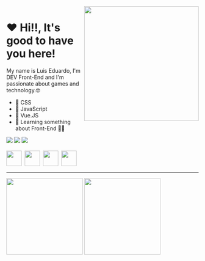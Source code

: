<img src="banner.gif" width="300px" align="right">

# ❤ Hi!!, It's good to have you here! 
My name is Luis Eduardo, I'm DEV Front-End and I'm passionate about games and technology.🤓 

- 💙 CSS
- 💛 JavaScript
- 💚 Vue.JS
- 💜 Learning something about Front-End 👨‍💻



<div> 
  <a href="https://www.instagram.com/luicodigo/" target="_blank"><img src="https://img.shields.io/badge/-Instagram-%23E4405F?style=for-the-badge&logo=instagram&logoColor=white" target="_blank"></a>
  <a href = "mailto:luiscodigo@gmail.com"><img src="https://img.shields.io/badge/-Gmail-%23333?style=for-the-badge&logo=gmail&logoColor=white" target="_blank"></a>
  <a href="https://www.linkedin.com/in/luicodigo-undefined-7928882a0/" target="_blank"><img src="https://img.shields.io/badge/-LinkedIn-%230077B5?style=for-the-badge&logo=linkedin&logoColor=white" target="_blank"></a> 
 </div>
<br>
<div>
<img src="https://cdn.jsdelivr.net/gh/devicons/devicon/icons/html5/html5-original.svg" width="40px" heigth="40px"/>&nbsp
<img src="https://cdn.jsdelivr.net/gh/devicons/devicon/icons/css3/css3-original.svg" width="40px" heigth="40px"/>&nbsp
<img src="https://cdn.jsdelivr.net/gh/devicons/devicon/icons/javascript/javascript-original.svg" width="40px" heigth="40px"/>&nbsp
<img src="https://cdn.jsdelivr.net/gh/devicons/devicon/icons/react/react-original.svg" width="40px" heigth="40px"/>&nbsp
          
</div>

---

<div align = "left">
<img height = "200em" src="https://github-readme-stats.vercel.app/api/top-langs/?username=Luicodigo&show_icons=true&theme=bear&count_private=true"/>
<img height = "200em" src="https://github-readme-stats.vercel.app/api?username=Luicodigo&show_icons=true&show_icons=true&theme=bear&count_private=true" />
</div>
